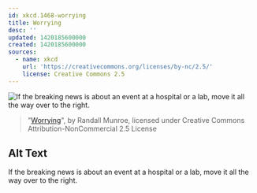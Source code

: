 ```yaml
---
id: xkcd.1468-worrying
title: Worrying
desc: ''
updated: 1420185600000
created: 1420185600000
sources:
  - name: xkcd
    url: 'https://creativecommons.org/licenses/by-nc/2.5/'
    license: Creative Commons 2.5
---
```

![If the breaking news is about an event at a hospital or a lab, move it all the way over to the right.](https://imgs.xkcd.com/comics/worrying.png)
> "[Worrying](https://xkcd.com/1468/)", by Randall Munroe, licensed under Creative Commons Attribution-NonCommercial 2.5 License

## Alt Text
If the breaking news is about an event at a hospital or a lab, move it all the way over to the right.
